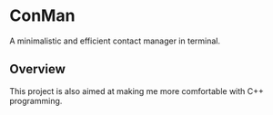 # ConMan
A minimalistic and efficient contact manager in terminal.

## Overview
This project is also aimed at making me more comfortable with C++ programming.
